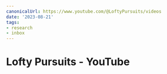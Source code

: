 ```yaml
---
canonicalUrl: https://www.youtube.com/@LoftyPursuits/videos
date: '2023-08-21'
tags:
- research
- inbox
---
```


# Lofty Pursuits - YouTube